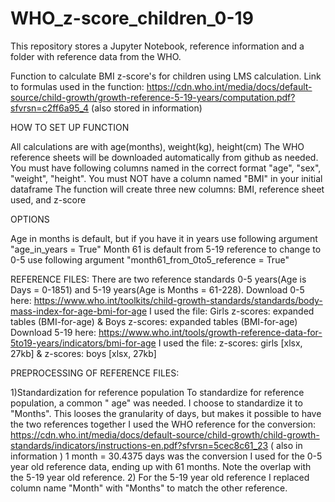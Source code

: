 # WHO_z-score_children_0-19

This repository stores a Jupyter Notebook, reference information and a folder with reference data from the WHO.

Function to calculate BMI z-score's for children using LMS calculation. 
Link to formulas used in the function: https://cdn.who.int/media/docs/default-source/child-growth/growth-reference-5-19-years/computation.pdf?sfvrsn=c2ff6a95_4 (also stored in information) 

HOW TO SET UP FUNCTION 

All calculations are with age(months), weight(kg), height(cm)
The WHO reference sheets will be downloaded automatically from github as needed.
You must have following columns named in the correct format "age", "sex", "weight", "height".
You must NOT have a column named "BMI" in your initial dataframe
The function will create three new columns: BMI, reference sheet used, and z-score

OPTIONS

Age in months is default, but if you have it in years use following argument "age_in_years = True"
Month 61 is default from 5-19 reference to change to 0-5 use following argument "month61_from_0to5_reference = True"

REFERENCE FILES:
There are two reference standards 0-5 years(Age is Days =  0-1851) and 5-19 years(Age is Months = 61-228).
Download 0-5 here: https://www.who.int/toolkits/child-growth-standards/standards/body-mass-index-for-age-bmi-for-age I used the file: Girls z-scores: expanded tables (BMI-for-age) & Boys z-scores: expanded tables (BMI-for-age)
Download 5-19 here: https://www.who.int/tools/growth-reference-data-for-5to19-years/indicators/bmi-for-age I used the file: z-scores: girls [xlsx, 27kb] & z-scores: boys [xlsx, 27kb]


PREPROCESSING OF REFERENCE FILES: 

1)Standardization for reference population
To standardize for reference population, a common " age" was needed. I choose to standardize it to "Months". This looses the granularity  of days, but makes it possible to have the two references together
I used the WHO reference for the conversion: https://cdn.who.int/media/docs/default-source/child-growth/child-growth-standards/indicators/instructions-en.pdf?sfvrsn=5cec8c61_23 ( also in information ) 
1 month = 30.4375 days was the conversion I used for the 0-5 year old reference data, ending up with 61 months. Note the overlap with the 5-19 year old reference. 
2) For the 5-19 year old reference I replaced column name "Month" with "Months" to match the other reference.
